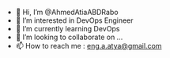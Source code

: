 - 👋 Hi, I’m @AhmedAtiaABDRabo
- 👀 I’m interested in DevOps Engineer
- 🌱 I’m currently learning DevOps
- 💞️ I’m looking to collaborate on ...
- 📫 How to reach me : eng.a.atya@gmail.com

<!---
AhmedAtiaABDRabo/AhmedAtiaABDRabo is a ✨ special ✨ repository because its `README.md` (this file) appears on your GitHub profile.
You can click the Preview link to take a look at your changes.
--->
